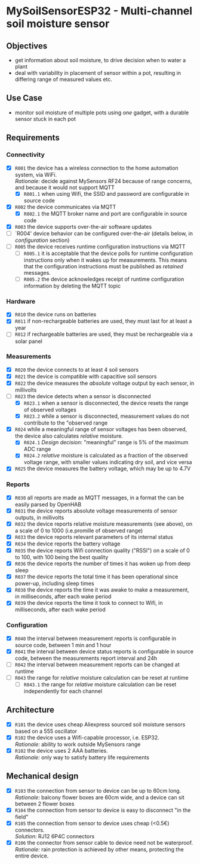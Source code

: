 MySoilSensorESP32 - Multi-channel soil moisture sensor
====

## Objectives
* get information about soil moisture, to drive decision when to water a plant
* deal with variability in placement of sensor within a pot, 
  resulting in differing range of measured values etc.

## Use Case
* monitor soil moisture of multiple pots using *one* gadget, with a durable sensor stuck in each pot

## Requirements

### Connectivity
- [x] `R001` the device has a wireless connection to the home automation system, via WiFi. <br>*Rationale:* decide against MySensors RF24 because of range concerns, and because it would not support MQTT
  - [x] `R001.1` when using Wifi, the SSID and password are configurable in source code
- [x] `R002` the device communicates via MQTT
  - [x] `R002.1` the MQTT broker name and port are configurable in source code
- [x] `R003` the device supports over-the-air software updates
- [ ] `R004' device behavior can be configured over-the-air (details below, in *configuration* section)
- [ ] `R005` the device receives runtime configuration instructions via MQTT
  - [ ] `R005.1` it is acceptable that the device polls for runtime configuration instructions  only when it wakes up for measurements. This means that the configuration instructions must be published as *retained* messages.
  - [ ] `R005.2` the device acknowledges receipt of runtime configuration information by deleting the MQTT topic

### Hardware
- [x] `R010` the device runs on batteries
- [x] `R011` if non-rechargeable batteries are used, they must last for at least a year
- [ ] `R012` if rechargeable batteries are used, they must be rechargeable via a solar panel

### Measurements
- [x] `R020` the device connects to at least 4 soil sensors
- [x] `R021` the device is compatible with capacitive soil sensors
- [x] `R022` the device measures the *absolute* voltage output by each sensor, in millivolts
- [ ] `R023` the device detects when a sensor is disconnected
  - [x] `R023.1` when a sensor is disconnected, the device resets the range of observed voltages
  - [x] `R023.2` while a sensor is disconnected, measurement values do not contribute to the "observed range 
- [x] `R024` while a meaningful range of sensor voltages has been observed, the device also calculates *relative* moisture. 
  - [x] `R024.1` *Design decision*: "meaningful" range is 5% of the maximum ADC range
  - [x] `R024.2` *relative* moisture is calculated as a fraction of the observed voltage range, with smaller values indicating dry soil, and vice versa 
- [x] `R025` the device measures the battery voltage, which may be up to 4.7V

### Reports
- [x] `R030` all reports are made as MQTT messages, in a format the can be easily parsed by OpenHAB
- [x] `R031` the device reports absolute voltage measurements of sensor outputs, in millivolts
- [x] `R032` the device reports relative moisture measurements (see above), on a scale of 0 to 1000 (i.e.promille of observed range)
- [x] `R033` the device reports relevant parameters of its internal status
- [x] `R034` the device reports the battery voltage
- [x] `R035` the device reports Wifi connection quality ("RSSI") on a scale of 0 to 100, with 100 being the best quality
- [x] `R036` the device reports the number of times it has woken up from deep sleep
- [x] `R037` the device reports the total time it has been operational since power-up, including sleep times
- [x] `R038` the device reports the time it was awake to make a measurement, in milliseconds, after each wake period
- [x] `R039` the device reports the time it took to connect to Wifi, in milliseconds, after each wake period

### Configuration 
- [x] `R040` the interval between measurement reports is configurable in source code, between 1 min and 1 hour
- [x] `R041` the interval between device status reports is configurable in source code, between the measurements report interval and 24h
- [ ] `R042` the interval between measurement reports can be changed at runtime
- [ ] `R043` the range for *relative* moisture calculation can be reset at runtime
  - [ ] `R043.1` the range for *relative* moisture calculation can be reset independently for each channel 

## Architecture
- [x] `R101` the device uses cheap Aliexpress sourced soil moisture sensors based on a 555 oscillator
- [x] `R102` the device uses a Wifi-capable processor, i.e. ESP32. <br>*Rationale:* ability to work outside MySensors range
- [x] `R102` the device uses 2 AAA batteries. <br>*Rationale:* only way to satisfy battery life requirements

## Mechanical design
- [x] `R103` the connection from sensor to device can be up to 60cm long. *Rationale*: balcony flower boxes are 60cm wide, and a device can sit between 2 flower boxes
- [x] `R104` the connection from sensor to device is easy to disconnect "in the field"
- [x] `R105` the connection from sensor to device uses cheap (<0.5€) connectors. <br>*Solution:* RJ12 6P4C connectors
- [x] `R106` the connector from sensor cable to device need not be waterproof. <br>*Rationale:* rain protection is achieved by other means, protecting the entire device.
